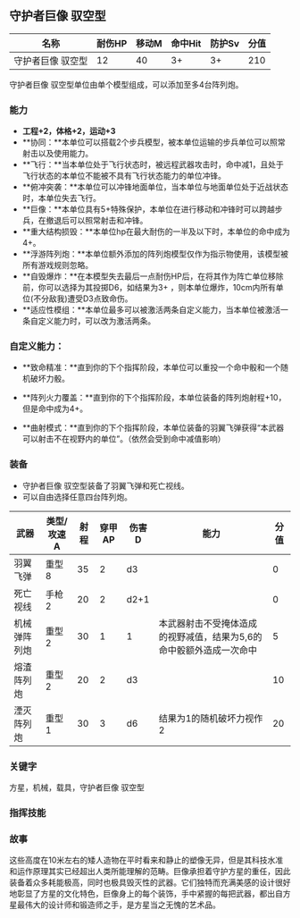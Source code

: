 ## 守护者巨像 驭空型

| 名称              | 耐伤HP | 移动M | 命中Hit | 防护Sv | 分值 |
| ----------------- | ------ | ----- | ------- | ------ | ---- |
| 守护者巨像 驭空型 | 12     | 40    | 3+      | 3+     | 210  |

守护者巨像 驭空型单位由单个模型组成，可以添加至多4台阵列炮。

### 能力

- **工程+2，体格+2，运动+3**
- **协同：**本单位可以搭载2个步兵模型，被本单位运输的步兵单位可以照常射击以及使用能力。
- **飞行：**当本单位处于飞行状态时，被远程武器攻击时，命中减1，且处于飞行状态的本单位不能被不具有飞行状态能力的单位冲锋。
- **俯冲突袭：**本单位可以冲锋地面单位，当本单位与地面单位处于近战状态时，本单位失去飞行。
- **巨像：**本单位具有5+特殊保护，本单位在进行移动和冲锋时可以跨越步兵，在撤退后可以照常射击和冲锋。
- **重大结构损毁：**本单位hp在最大耐伤的一半及以下时，本单位的命中成为4+。
- **浮游阵列炮：**本单位额外添加的阵列炮模型仅作为指示物使用，该模型被所有游戏规则忽略。
- **自毁爆炸：**在本模型失去最后一点耐伤HP后，在将其作为阵亡单位移除前，你可以选择为其投掷D6，如结果为3+ ，则本单位爆炸，10cm内所有单位(不分敌我)遭受D3点致命伤。
- **适应性模组：**本单位最多可以被激活两条自定义能力，当本单位被激活一条自定义能力时，可以改为激活两条。

### **自定义能力：**

- **致命精准：**直到你的下个指挥阶段，本单位可以重投一个命中骰和一个随机破坏力骰。

- **阵列火力覆盖：**直到你的下个指挥阶段，本单位装备的阵列炮射程+10，但是命中成为4+。

- **曲射模式：**直到你的下个指挥阶段，本单位装备的羽翼飞弹获得“本武器可以射击不在视野内的单位”。（依然会受到命中减值影响）

### 装备

- 守护者巨像 驭空型装备了羽翼飞弹和死亡视线。
- 可以自由选择任意四台阵列炮。

| 武器         | 类型/攻速A | 射程 | 穿甲AP | 伤害D | 能力                                                         | 分值 |
| ------------ | ---------- | ---- | ------ | ----- | ------------------------------------------------------------ | ---- |
| 羽翼飞弹     | 重型8      | 35   | 2      | d3    |                                                              | 0    |
| 死亡视线     | 手枪2      | 20   | 2      | d2+1  |                                                              | 0    |
| 机械弹阵列炮 | 重型2      | 30   | 1      | 1     | 本武器射击不受掩体造成的视野减值，结果为5,6的命中骰额外造成一次命中 | 5    |
| 熔渣阵列炮   | 重型2      | 20   | 2      | d3    |                                                              | 10   |
| 湮灭阵列炮   | 重型1      | 30   | 3      | d6    | 结果为1的随机破坏力视作2                                     | 20   |

### **关键字**

方星，机械，载具，守护者巨像 驭空型

### 指挥技能



### 故事

这些高度在10米左右的矮人造物在平时看来和静止的塑像无异，但是其科技水准和运作原理其实已经超出人类所能理解的范畴。巨像承担着守护方星的重任，因此装备着众多耗能极高，同时也极具毁灭性的武器。它们独特而充满美感的设计很好地彰显了方星的文化特色，巨像身上的每个装饰，手中紧握的每把武器，都出自方星最伟大的设计师和锻造师之手，是方星当之无愧的艺术品。